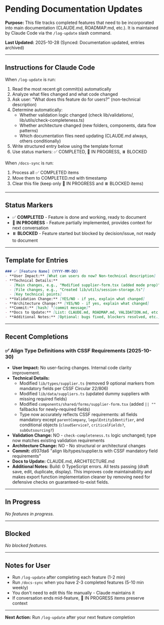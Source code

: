 # Pending Documentation Updates

**Purpose:** This file tracks completed features that need to be incorporated into main documentation (CLAUDE.md, ROADMAP.md, etc.). It is maintained by Claude Code via the `/log-update` slash command.

**Last Updated:** 2025-10-28 (Synced: Documentation updated, entries archived)

---

## Instructions for Claude Code

When `/log-update` is run:
1. Read the most recent git commit(s) automatically
2. Analyze what files changed and what code changed
3. Ask user: "What does this feature do for users?" (non-technical description)
4. Determine automatically:
   - Whether validation logic changed (check lib/validations/, lib/utils/check-completeness.ts)
   - Whether architecture changed (new folders, components, data flow patterns)
   - Which documentation files need updating (CLAUDE.md always, others conditionally)
5. Write structured entry below using the template format
6. Use status markers: ✅ COMPLETED, 🚧 IN PROGRESS, ⏸️ BLOCKED

When `/docs-sync` is run:
1. Process all ✅ COMPLETED items
2. Move them to COMPLETED.md with timestamp
3. Clear this file (keep only 🚧 IN PROGRESS and ⏸️ BLOCKED items)

---

## Status Markers

- ✅ **COMPLETED** - Feature is done and working, ready to document
- 🚧 **IN PROGRESS** - Feature partially implemented, provides context for next conversation
- ⏸️ **BLOCKED** - Feature started but blocked by decision/issue, not ready to document

---

## Template for Entries

```markdown
### ✅ [Feature Name] (YYYY-MM-DD)
- **User Impact:** [What can users do now? Non-technical description]
- **Technical Details:**
  - [Main changes, e.g., "Modified supplier-form.tsx (added mode prop)"]
  - [File changes, e.g., "Created lib/utils/session-storage.ts"]
  - [Key technical points]
- **Validation Change:** [YES/NO - if yes, explain what changed]
- **Architecture Change:** [YES/NO - if yes, explain what changed]
- **Commit:** [hash] "[commit message]"
- **Docs to Update:** [List: CLAUDE.md, ROADMAP.md, VALIDATION.md, etc.]
- **Additional Notes:** [Optional: bugs fixed, blockers resolved, etc.]
```

---

## Recent Completions

<!-- Claude Code: Add completed features here via /log-update -->
<!-- These will be processed by /docs-sync and moved to COMPLETED.md -->

### ✅ Align Type Definitions with CSSF Requirements (2025-10-30)
- **User Impact:** No user-facing changes. Internal code clarity improvement.
- **Technical Details:**
  - Modified `lib/types/supplier.ts` (removed 9 optional markers from mandatory fields per CSSF Circular 22/806)
  - Modified `lib/data/suppliers.ts` (updated dummy suppliers with missing required fields)
  - Modified `components/shared/forms/supplier-form.tsx` (added `|| ""` fallbacks for newly-required fields)
  - Type now accurately reflects CSSF requirements: all fields mandatory except `parentCompany`, `legalEntityIdentifier`, and conditional objects (`cloudService?`, `criticalFields?`, `subOutsourcing?`)
- **Validation Change:** NO - `check-completeness.ts` logic unchanged; type now matches existing validation requirements
- **Architecture Change:** NO - No structural or architectural changes
- **Commit:** d937da6 "align lib/types/supplier.ts with CSSF mandatory field requirements"
- **Docs to Update:** CLAUDE.md, ARCHITECTURE.md
- **Additional Notes:** Build: 0 TypeScript errors. All tests passing (draft save, edit, duplicate, display). This improves code maintainability and makes export function implementation cleaner by removing need for defensive checks on guaranteed-to-exist fields.

---

## In Progress

<!-- Features currently being worked on - provides context for future conversations -->

*No features in progress.*

---

## Blocked

<!-- Features started but blocked by decision/issue -->

*No blocked features.*

---

## Notes for User

- Run `/log-update` after completing each feature (1-2 min)
- Run `/docs-sync` when you have 2-3 completed features (5-10 min weekly)
- You don't need to edit this file manually - Claude maintains it
- If conversation ends mid-feature, 🚧 IN PROGRESS items preserve context

---

**Next Action:** Run `/log-update` after your next feature completion

